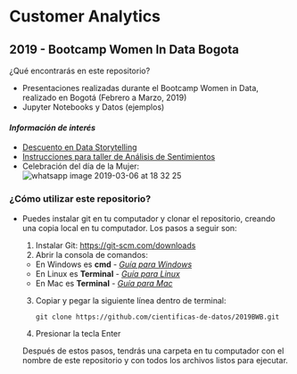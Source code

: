 # Customer Analytics
## 2019 - Bootcamp Women In Data Bogota

¿Qué encontrarás en este repositorio?
 - Presentaciones realizadas durante el Bootcamp Women in Data, realizado en Bogotá (Febrero a Marzo, 2019)
 - Jupyter Notebooks y Datos (ejemplos)

#### *Información de interés*
- [Descuento en Data Storytelling](https://www.udemy.com/data-storytelling-now/?couponCode=BOOTCAMP_2019)
- [Instrucciones para taller de Análisis de Sentimientos](http://bit.ly/tallerwomenbog)
- Celebración del día de la Mujer:
![whatsapp image 2019-03-06 at 18 32 25](https://user-images.githubusercontent.com/15584917/53921687-508c4c80-403f-11e9-9293-bb57d257a8d1.jpeg)


### ¿Cómo utilizar este repositorio?

- Puedes instalar git en tu computador y clonar el repositorio, creando una copia local en tu computador. Los pasos a seguir son:
   1. Instalar Git: https://git-scm.com/downloads
   2. Abrir la consola de comandos:
     - En Windows es **cmd** - *[Guía para Windows](https://es.wikihow.com/abrir-la-l%C3%ADnea-de-comandos-en-Windows)*
     - En Linux es **Terminal** - *[Guía para Linux](https://xtephan.wordpress.com/2008/11/17/abrir-un-terminal-en-ubuntu-linux/)*
     - En Mac es **Terminal** - *[Guía para Mac](https://es.ccm.net/faq/6484-mac-os-como-abrir-el-terminal)*
   3. Copiar y pegar la siguiente línea dentro de terminal:
   
          git clone https://github.com/cientificas-de-datos/2019BWB.git
     
   4. Presionar la tecla Enter
   
   Después de estos pasos, tendrás una carpeta en tu computador con el nombre de este repositorio y con todos los archivos listos para ejecutar.
